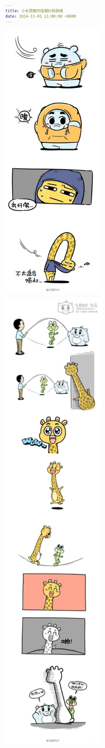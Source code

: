 ```yaml
---
title: 小长颈鹿的连帽衫和跳绳
date: 2014-11-01 11:00:00 +0800
---
```


<p class="text-center">
    <img src="/images/dada/2014/changjinglu_hat.jpg" width="300px"/>
</p>
<p class="text-center">
    <img src="/images/dada/2014/changjinglu_tiaosheng.jpg" width="300px"/>
</p>
